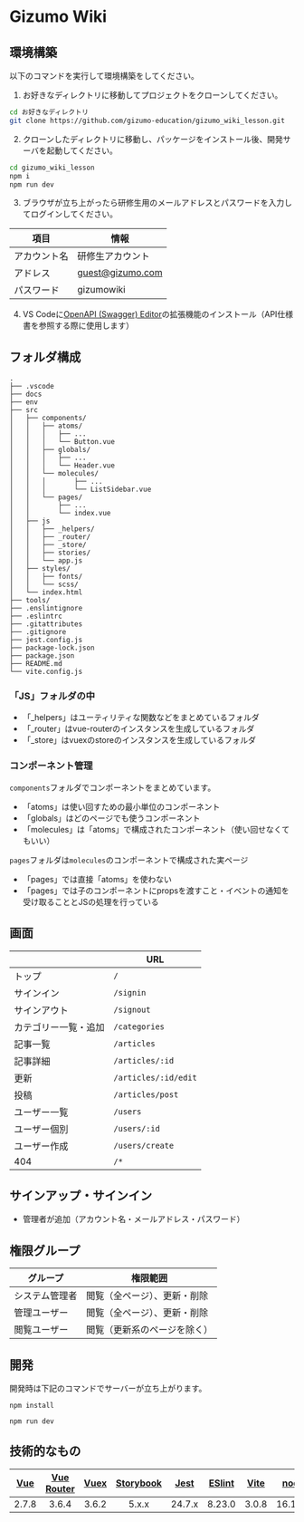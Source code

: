 # Gizumo Wiki

## 環境構築

以下のコマンドを実行して環境構築をしてください。

1. お好きなディレクトリに移動してプロジェクトをクローンしてください。

```bash
cd お好きなディレクトリ
git clone https://github.com/gizumo-education/gizumo_wiki_lesson.git
```

2. クローンしたディレクトリに移動し、パッケージをインストール後、開発サーバを起動してください。

```bash
cd gizumo_wiki_lesson
npm i
npm run dev
```

3. ブラウザが立ち上がったら研修生用のメールアドレスとパスワードを入力してログインしてください。

| 項目 | 情報 | 
| --- | --- | 
| アカウント名 | 研修生アカウント |  
| アドレス | guest@gizumo.com |  
| パスワード | gizumowiki |  

4. VS Codeに[OpenAPI (Swagger) Editor](https://marketplace.visualstudio.com/items?itemName=42Crunch.vscode-openapi)の拡張機能のインストール（API仕様書を参照する際に使用します）

## フォルダ構成

```
.
├── .vscode
├── docs
├── env
├── src
│   ├── components/
│   │   ├── atoms/
│   │   │   ├── ...
│   │   │   └── Button.vue
│   │   ├── globals/
│   │   │   ├── ...
│   │   │   └── Header.vue
│   │   └── molecules/
│   │   │       ├── ...
│   │   │       └── ListSidebar.vue
│   │   └── pages/
│   │       ├── ...
│   │       └── index.vue
│   ├── js
│   │   ├── _helpers/
│   │   ├── _router/
│   │   ├── _store/
│   │   ├── stories/
│   │   └── app.js
│   ├── styles/
│   │   ├── fonts/
│   │   └── scss/
│   └── index.html
├── tools/
├── .enslintignore
├── .eslintrc
├── .gitattributes
├── .gitignore
├── jest.config.js
├── package-lock.json
├── package.json
├── README.md
└── vite.config.js
```

### 「JS」フォルダの中
- 「_helpers」はユーティリティな関数などをまとめているフォルダ
- 「_router」はvue-routerのインスタンスを生成しているフォルダ
- 「_store」はvuexのstoreのインスタンスを生成しているフォルダ

### コンポーネント管理

`components`フォルダでコンポーネントをまとめています。
- 「atoms」は使い回すための最小単位のコンポーネント
- 「globals」はどのページでも使うコンポーネント
- 「molecules」は「atoms」で構成されたコンポーネント（使い回せなくてもいい）

`pages`フォルダは`molecules`のコンポーネントで構成された実ページ
- 「pages」では直接「atoms」を使わない
- 「pages」では子のコンポーネントにpropsを渡すこと・イベントの通知を受け取ることとJSの処理を行っている

## 画面

|  | URL |
|---|---|
| トップ | `/` |
| サインイン | `/signin` |
| サインアウト | `/signout` |
| カテゴリー一覧・追加  | `/categories` |
| 記事一覧 | `/articles` |
| 記事詳細 | `/articles/:id` |
| 更新 | `/articles/:id/edit` |
| 投稿 | `/articles/post` |
| ユーザー一覧 | `/users` |
| ユーザー個別 | `/users/:id` |
| ユーザー作成 | `/users/create` |
| 404 | `/*` |

## サインアップ・サインイン
- 管理者が追加（アカウント名・メールアドレス・パスワード）

## 権限グループ

| グループ | 権限範囲 |
|---|---|
| システム管理者 | 閲覧（全ページ）、更新・削除 |
| 管理ユーザー | 閲覧（全ページ）、更新・削除 |
| 閲覧ユーザー | 閲覧（更新系のページを除く） |


## 開発

開発時は下記のコマンドでサーバーが立ち上がります。

```
npm install
```

```
npm run dev
```

## 技術的なもの

| [Vue](https://github.com/vuejs/vue) | [Vue Router](https://github.com/vuejs/vue-router) | [Vuex](https://github.com/vuejs/vuex) | [Storybook](https://storybook.js.org/) | [Jest](https://jestjs.io/ja/) | [ESlint](https://eslint.org/) | [Vite](https://ja.vitejs.dev/) | [node](https://nodejs.org/ja/) | [npm](https://www.npmjs.com/) |
| :----: | :-----: | :--------: | :----: | :-----: | :-----: | :-----: | :-----: | :-----: |
| 2.7.8 | 3.6.4 | 3.6.2 | 5.x.x | 24.7.x | 8.23.0 | 3.0.8  | 16.17.0 | 6.14.17 |